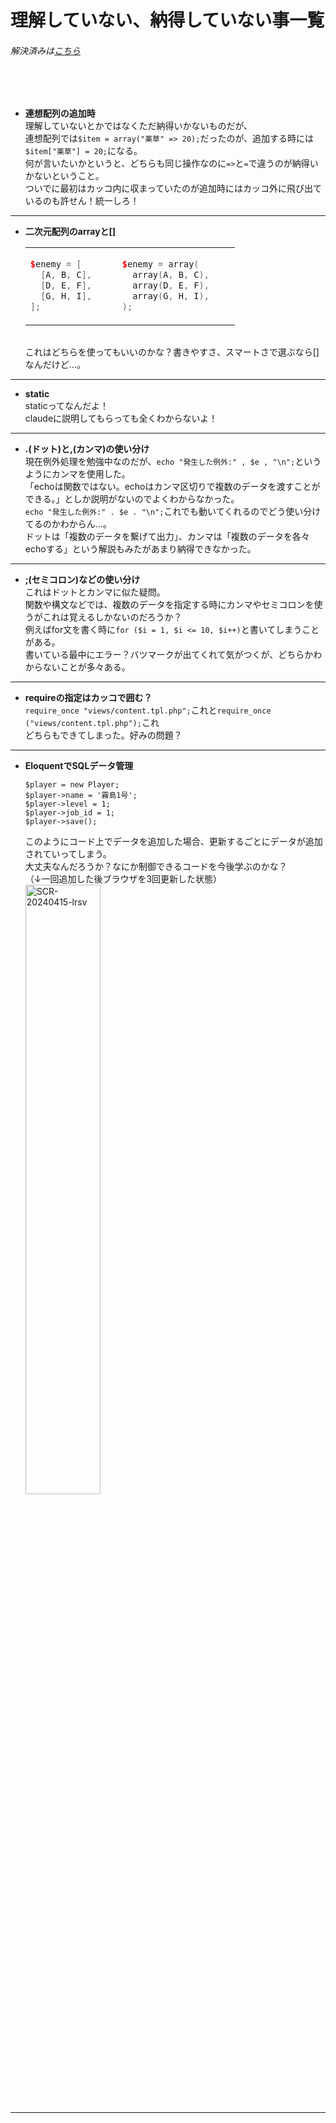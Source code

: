 # 理解していない、納得していない事一覧
###### 解決済みは[こちら](https://github.com/suzukidog/TIL/blob/main/UnderstoodConcepts.md)
<br>
<br>

- **連想配列の追加時**
<br>理解していないとかではなくただ納得いかないものだが、
<br>連想配列では`$item = array("薬草" => 20);`だったのが、追加する時には`$item["薬草"] = 20;`になる。
<br>何が言いたいかというと、どちらも同じ操作なのに`=>`と`=`で違うのが納得いかないということ。
<br>ついでに最初はカッコ内に収まっていたのが追加時にはカッコ外に飛び出ているのも許せん！統一しろ！
***

- **二次元配列のarrayと[]**
<ul>
<table>
<tr><td>
  
```CPP
$enemy = [      
  [A, B, C],
  [D, E, F],
  [G, H, I],
];
```
</td><td>

```CPP
$enemy = array(      
  array(A, B, C),
  array(D, E, F),
  array(G, H, I),
);
```

</td>
</tr>
<table>
</table>
これはどちらを使ってもいいのかな？書きやすさ、スマートさで選ぶなら[]なんだけど…。
</ul>

***

- **static**
<br>staticってなんだよ！
<br>claudeに説明してもらっても全くわからないよ！
***

- **.(ドット)と,(カンマ)の使い分け**
<br>現在例外処理を勉強中なのだが、`echo "発生した例外:" , $e , "\n";`というようにカンマを使用した。
<br>「echoは関数ではない。echoはカンマ区切りで複数のデータを渡すことができる。」としか説明がないのでよくわからなかった。
<br>`echo "発生した例外:" . $e . "\n";`これでも動いてくれるのでどう使い分けてるのかわからん…。
<br>ドットは「複数のデータを繋げて出力」、カンマは「複数のデータを各々echoする」という解説もみたがあまり納得できなかった。
***

- **;(セミコロン)などの使い分け**
<br>これはドットとカンマに似た疑問。
<br>関数や構文などでは、複数のデータを指定する時にカンマやセミコロンを使うがこれは覚えるしかないのだろうか？
<br>例えばfor文を書く時に`for ($i = 1, $i <= 10, $i++)`と書いてしまうことがある。
<br>書いている最中にエラー？バツマークが出てくれて気がつくが、どちらかわからないことが多々ある。
***

- **requireの指定はカッコで囲む？**
<br>`require_once "views/content.tpl.php";`これと`require_once ("views/content.tpl.php");`これ
<br>どちらもできてしまった。好みの問題？
***

- **EloquentでSQLデータ管理**
<ul>
  <pre><code>$player = new Player;
$player->name = '霧島1号';
$player->level = 1;
$player->job_id = 1;
$player->save();</pre></code>
このようにコード上でデータを追加した場合、更新するごとにデータが追加されていってしまう。
<br>大丈夫なんだろうか？なにか制御できるコードを今後学ぶのかな？
<br>（↓一回追加した後ブラウザを3回更新した状態）
<br><img width="50%" alt="SCR-20240415-lrsv" src="https://github.com/suzukidog/TIL/assets/54813237/9f759f93-b25e-4abc-b4d5-8605d9c7d207">
</ul>
    
***



<!-- 今の所ナイヨ！ -->
<!--
- **タイトル**
説明
<br>説明
-->
